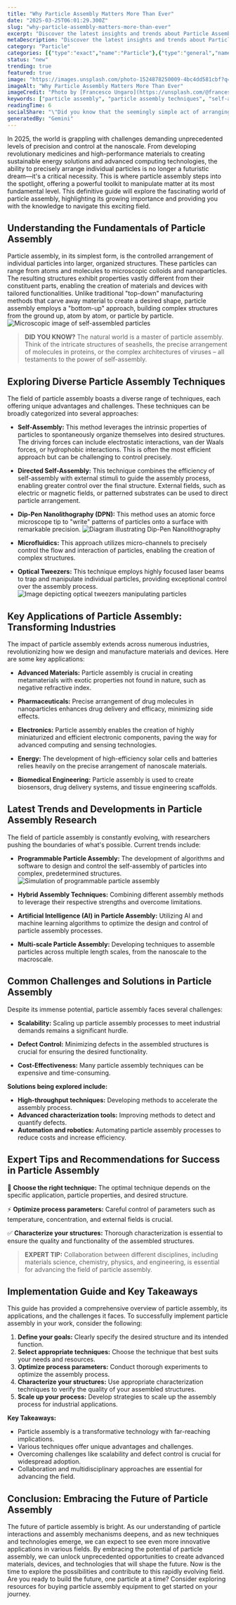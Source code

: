 ```yaml
---
title: "Why Particle Assembly Matters More Than Ever"
date: "2025-03-25T06:01:29.300Z"
slug: "why-particle-assembly-matters-more-than-ever"
excerpt: "Discover the latest insights and trends about Particle Assembly. This comprehensive guide covers everything you need to know about Particle Assembly in 2025."
metaDescription: "Discover the latest insights and trends about Particle Assembly. This comprehensive guide covers everything you need to know about Particle Assembly in 202..."
category: "Particle"
categories: [{"type":"exact","name":"Particle"},{"type":"general","name":"Nanotechnology"},{"type":"medium","name":"Materials Science"},{"type":"specific","name":"Self-Assembly"},{"type":"niche","name":"DNA Origami"}]
status: "new"
trending: true
featured: true
image: "https://images.unsplash.com/photo-1524878250009-4bc4dd581cbf?q=85&w=1200&fit=max&fm=webp&auto=compress"
imageAlt: "Why Particle Assembly Matters More Than Ever"
imageCredit: "Photo by [Francesco Ungaro](https://unsplash.com/@francesco_ungaro) on Unsplash"
keywords: ["particle assembly", "particle assembly techniques", "self-assembly particles", "bottom-up particle assembly", "particle assembly applications", "how to assemble particles", "buy particle assembly equipment", "particle assembly research", "advanced particle assembly methods", "programmable particle assembly"]
readingTime: 6
socialShare: "\"Did you know that the seemingly simple act of arranging particles is revolutionizing industries from medicine to electronics?  Particle assembly isn't just about building things—it's about building the future.\""
generatedBy: "Gemini"
---
```




In 2025, the world is grappling with challenges demanding unprecedented levels of precision and control at the nanoscale. From developing revolutionary medicines and high-performance materials to creating sustainable energy solutions and advanced computing technologies, the ability to precisely arrange individual particles is no longer a futuristic dream—it's a critical necessity. This is where particle assembly steps into the spotlight, offering a powerful toolkit to manipulate matter at its most fundamental level. This definitive guide will explore the fascinating world of particle assembly, highlighting its growing importance and providing you with the knowledge to navigate this exciting field.

## Understanding the Fundamentals of Particle Assembly

Particle assembly, in its simplest form, is the controlled arrangement of individual particles into larger, organized structures.  These particles can range from atoms and molecules to microscopic colloids and nanoparticles.  The resulting structures exhibit properties vastly different from their constituent parts, enabling the creation of materials and devices with tailored functionalities.  Unlike traditional "top-down" manufacturing methods that carve away material to create a desired shape, particle assembly employs a "bottom-up" approach, building complex structures from the ground up, atom by atom, or particle by particle.  ![Microscopic image of self-assembled particles](https://images.unsplash.com/photo-1515694346937-94d85e41e6f0?q=85&w=1200&fit=max&fm=webp&auto=compress)

> **DID YOU KNOW?**  The natural world is a master of particle assembly.  Think of the intricate structures of seashells, the precise arrangement of molecules in proteins, or the complex architectures of viruses – all testaments to the power of self-assembly.

## Exploring Diverse Particle Assembly Techniques

The field of particle assembly boasts a diverse range of techniques, each offering unique advantages and challenges.  These techniques can be broadly categorized into several approaches:

* **Self-Assembly:**  This method leverages the intrinsic properties of particles to spontaneously organize themselves into desired structures.  The driving forces can include electrostatic interactions, van der Waals forces, or hydrophobic interactions.  This is often the most efficient approach but can be challenging to control precisely.

* **Directed Self-Assembly:** This technique combines the efficiency of self-assembly with external stimuli to guide the assembly process, enabling greater control over the final structure.  External fields, such as electric or magnetic fields, or patterned substrates can be used to direct particle arrangement.

* **Dip-Pen Nanolithography (DPN):**  This method uses an atomic force microscope tip to "write" patterns of particles onto a surface with remarkable precision.  ![Diagram illustrating Dip-Pen Nanolithography](https://images.unsplash.com/photo-1524878250009-4bc4dd581cbf?q=85&w=1200&fit=max&fm=webp&auto=compress)

* **Microfluidics:** This approach utilizes micro-channels to precisely control the flow and interaction of particles, enabling the creation of complex structures.

* **Optical Tweezers:**  This technique employs highly focused laser beams to trap and manipulate individual particles, providing exceptional control over the assembly process. ![Image depicting optical tweezers manipulating particles](https://images.unsplash.com/photo-1455930950187-3ed2cfdf831b?q=85&w=1200&fit=max&fm=webp&auto=compress)

## Key Applications of Particle Assembly: Transforming Industries

The impact of particle assembly extends across numerous industries, revolutionizing how we design and manufacture materials and devices.  Here are some key applications:

* **Advanced Materials:** Particle assembly is crucial in creating metamaterials with exotic properties not found in nature, such as negative refractive index.

* **Pharmaceuticals:**  Precise arrangement of drug molecules in nanoparticles enhances drug delivery and efficacy, minimizing side effects.

* **Electronics:**  Particle assembly enables the creation of highly miniaturized and efficient electronic components, paving the way for advanced computing and sensing technologies.

* **Energy:** The development of high-efficiency solar cells and batteries relies heavily on the precise arrangement of nanoscale materials.

* **Biomedical Engineering:**  Particle assembly is used to create biosensors, drug delivery systems, and tissue engineering scaffolds.

## Latest Trends and Developments in Particle Assembly Research

The field of particle assembly is constantly evolving, with researchers pushing the boundaries of what's possible.  Current trends include:

* **Programmable Particle Assembly:**  The development of algorithms and software to design and control the self-assembly of particles into complex, predetermined structures.  ![Simulation of programmable particle assembly](https://images.unsplash.com/photo-1449709861192-5fbaa595db43?q=85&w=1200&fit=max&fm=webp&auto=compress)

* **Hybrid Assembly Techniques:** Combining different assembly methods to leverage their respective strengths and overcome limitations.

* **Artificial Intelligence (AI) in Particle Assembly:**  Utilizing AI and machine learning algorithms to optimize the design and control of particle assembly processes.

* **Multi-scale Particle Assembly:**  Developing techniques to assemble particles across multiple length scales, from the nanoscale to the macroscale.

## Common Challenges and Solutions in Particle Assembly

Despite its immense potential, particle assembly faces several challenges:

* **Scalability:**  Scaling up particle assembly processes to meet industrial demands remains a significant hurdle.

* **Defect Control:**  Minimizing defects in the assembled structures is crucial for ensuring the desired functionality.

* **Cost-Effectiveness:**  Many particle assembly techniques can be expensive and time-consuming.

**Solutions being explored include:**

* **High-throughput techniques:**  Developing methods to accelerate the assembly process.
* **Advanced characterization tools:**  Improving methods to detect and quantify defects.
* **Automation and robotics:**  Automating particle assembly processes to reduce costs and increase efficiency.

## Expert Tips and Recommendations for Success in Particle Assembly

🔑 **Choose the right technique:**  The optimal technique depends on the specific application, particle properties, and desired structure.

⚡ **Optimize process parameters:**  Careful control of parameters such as temperature, concentration, and external fields is crucial.

✅ **Characterize your structures:**  Thorough characterization is essential to ensure the quality and functionality of the assembled structures.

> **EXPERT TIP:**  Collaboration between different disciplines, including materials science, chemistry, physics, and engineering, is essential for advancing the field of particle assembly.

##  Implementation Guide and Key Takeaways

This guide has provided a comprehensive overview of particle assembly, its applications, and the challenges it faces.  To successfully implement particle assembly in your work, consider the following:

1. **Define your goals:** Clearly specify the desired structure and its intended function.
2. **Select appropriate techniques:** Choose the technique that best suits your needs and resources.
3. **Optimize process parameters:**  Conduct thorough experiments to optimize the assembly process.
4. **Characterize your structures:**  Use appropriate characterization techniques to verify the quality of your assembled structures.
5. **Scale up your process:**  Develop strategies to scale up the assembly process for industrial applications.

**Key Takeaways:**

* Particle assembly is a transformative technology with far-reaching implications.
* Various techniques offer unique advantages and challenges.
* Overcoming challenges like scalability and defect control is crucial for widespread adoption.
* Collaboration and multidisciplinary approaches are essential for advancing the field.

## Conclusion: Embracing the Future of Particle Assembly

The future of particle assembly is bright. As our understanding of particle interactions and assembly mechanisms deepens, and as new techniques and technologies emerge, we can expect to see even more innovative applications in various fields.  By embracing the potential of particle assembly, we can unlock unprecedented opportunities to create advanced materials, devices, and technologies that will shape the future.  Now is the time to explore the possibilities and contribute to this rapidly evolving field.  Are you ready to build the future, one particle at a time?  Consider exploring resources for buying particle assembly equipment to get started on your journey.

